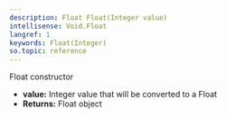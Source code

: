 ```yaml
---
description: Float Float(Integer value)
intellisense: Void.Float
langref: 1
keywords: Float(Integer)
so.topic: reference
---
```



Float constructor



* **value:** Integer value that will be converted to a Float
* **Returns:** Float object


